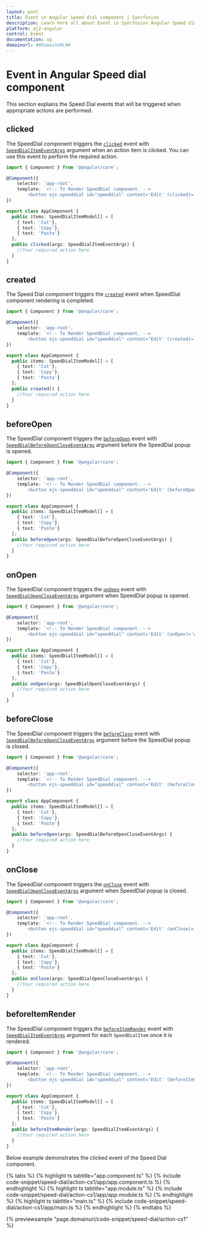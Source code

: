 ```yaml
---
layout: post
title: Event in Angular Speed dial component | Syncfusion
description: Learn here all about Event in Syncfusion Angular Speed dial component of Syncfusion Essential JS 2 and more.
platform: ej2-angular
control: Event 
documentation: ug
domainurl: ##DomainURL##
---
```


# Event in Angular Speed dial component

This section explains the Speed Dial events that will be triggered when appropriate actions are performed.

## clicked

The SpeedDial component triggers the [`clicked`](https://ej2.syncfusion.com/angular/documentation/api/speed-dial#clicked) event with [`SpeedDialItemEventArgs`](https://ej2.syncfusion.com/angular/documentation/api/speed-dial/speedDialItemEventArgs/) argument when an action item is clicked. You can use this event to perform the required action.

```typescript
import { Component } from '@angular/core';

@Component({
    selector: 'app-root',
    template: `<!-- To Render SpeedDial component. -->
        <button ejs-speeddial id="speeddial" content='Edit' (clicked)='clicked($event)' [items]='items'></button>`
})

export class AppComponent {
  public items: SpeedDialItemModel[] = [
    { text: 'Cut'},
    { text: 'Copy'},
    { text: 'Paste'}
  ];
  public clicked(args: SpeedDialItemEventArgs) {
    //Your required action here
  }
}
```

## created

The Speed Dial component triggers the [`created`](https://ej2.syncfusion.com/angular/documentation/api/speed-dial#created) event when SpeedDial component rendering is completed.

```typescript
import { Component } from '@angular/core';

@Component({
    selector: 'app-root',
    template: `<!-- To Render SpeedDial component. -->
        <button ejs-speeddial id="speeddial" content='Edit' (created)='created()' [items]='items'></button>`
})

export class AppComponent {
  public items: SpeedDialItemModel[] = [
    { text: 'Cut'},
    { text: 'Copy'},
    { text: 'Paste'}
  ];
  public created() {
    //Your required action here
  }
}
```

## beforeOpen

The SpeedDial component triggers the [`beforeOpen`](https://ej2.syncfusion.com/angular/documentation/api/speed-dial#beforeopen) event with [`SpeedDialBeforeOpenCloseEventArgs`](https://ej2.syncfusion.com/angular/documentation/api/speed-dial/speedDialBeforeOpenCloseEventArgs/) argument before the SpeedDial popup is opened.

```typescript
import { Component } from '@angular/core';

@Component({
    selector: 'app-root',
    template: `<!-- To Render SpeedDial component. -->
        <button ejs-speeddial id="speeddial" content='Edit' (beforeOpen)='beforeOpen($event)' [items]='items'></button>`
})

export class AppComponent {
  public items: SpeedDialItemModel[] = [
    { text: 'Cut'},
    { text: 'Copy'},
    { text: 'Paste'}
  ];
  public beforeOpen(args: SpeedDialBeforeOpenCloseEventArgs) {
    //Your required action here
  }
}
```

## onOpen

The SpeedDial component triggers the [`onOpen`](https://ej2.syncfusion.com/angular/documentation/api/speed-dial#onopen) event with [`SpeedDialOpenCloseEventArgs`](https://ej2.syncfusion.com/angular/documentation/api/speed-dial/speedDialOpenCloseEventArgs/) argument when SpeedDial popup is opened.

```typescript
import { Component } from '@angular/core';

@Component({
    selector: 'app-root',
    template: `<!-- To Render SpeedDial component. -->
        <button ejs-speeddial id="speeddial" content='Edit' (onOpen)='onOpen($event)' [items]='items'></button>`
})

export class AppComponent {
  public items: SpeedDialItemModel[] = [
    { text: 'Cut'},
    { text: 'Copy'},
    { text: 'Paste'}
  ];
  public onOpen(args: SpeedDialOpenCloseEventArgs) {
    //Your required action here
  }
}
```

## beforeClose

The SpeedDial component triggers the [`beforeClose`](https://ej2.syncfusion.com/angular/documentation/api/speed-dial#beforeclose) event with [`SpeedDialBeforeOpenCloseEventArgs`](https://ej2.syncfusion.com/angular/documentation/api/speed-dial/speedDialBeforeOpenCloseEventArgs/) argument before the SpeedDial popup is closed.

```typescript
import { Component } from '@angular/core';

@Component({
    selector: 'app-root',
    template: `<!-- To Render SpeedDial component. -->
        <button ejs-speeddial id="speeddial" content='Edit' (beforeClose)='beforeClose($event)' [items]='items'></button>`
})

export class AppComponent {
  public items: SpeedDialItemModel[] = [
    { text: 'Cut'},
    { text: 'Copy'},
    { text: 'Paste'}
  ];
  public beforeOpen(args: SpeedDialBeforeOpenCloseEventArgs) {
    //Your required action here
  }
}
```

## onClose

The SpeedDial component triggers the [`onClose`](https://ej2.syncfusion.com/angular/documentation/api/speed-dial#onclose) event with [`SpeedDialOpenCloseEventArgs`](https://ej2.syncfusion.com/angular/documentation/api/speed-dial/speedDialOpenCloseEventArgs/) argument when SpeedDial popup is closed.

```typescript
import { Component } from '@angular/core';

@Component({
    selector: 'app-root',
    template: `<!-- To Render SpeedDial component. -->
        <button ejs-speeddial id="speeddial" content='Edit' (onClose)='onClose($event)' [items]='items'></button>`
})

export class AppComponent {
  public items: SpeedDialItemModel[] = [
    { text: 'Cut'},
    { text: 'Copy'},
    { text: 'Paste'}
  ];
  public onClose(args: SpeedDialOpenCloseEventArgs) {
    //Your required action here
  }
}
```

## beforeItemRender

The SpeedDial component triggers the [`beforeItemRender`](https://ej2.syncfusion.com/angular/documentation/api/speed-dial#beforeitemrender) event with [`SpeedDialItemEventArgs`](https://ej2.syncfusion.com/angular/documentation/api/speed-dial/speedDialItemEventArgs/) argument for each `SpeedDialItem` once it is rendered.

```typescript
import { Component } from '@angular/core';

@Component({
    selector: 'app-root',
    template: `<!-- To Render SpeedDial component. -->
        <button ejs-speeddial id="speeddial" content='Edit' (beforeItemRender)='beforeItemRender($event)' [items]='items'></button>`
})

export class AppComponent {
  public items: SpeedDialItemModel[] = [
    { text: 'Cut'},
    { text: 'Copy'},
    { text: 'Paste'}
  ];
  public beforeItemRender(args: SpeedDialItemEventArgs) {
    //Your required action here
  }
}
```

Below example demonstrates the clicked event of the Speed Dial component.

{% tabs %}
{% highlight ts tabtitle="app.component.ts" %}
{% include code-snippet/speed-dial/action-cs1/app/app.component.ts %}
{% endhighlight %}
{% highlight ts tabtitle="app.module.ts" %}
{% include code-snippet/speed-dial/action-cs1/app/app.module.ts %}
{% endhighlight %}
{% highlight ts tabtitle="main.ts" %}
{% include code-snippet/speed-dial/action-cs1/app/main.ts %}
{% endhighlight %}
{% endtabs %}
  
{% previewsample "page.domainurl/code-snippet/speed-dial/action-cs1" %}